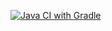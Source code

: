 [![Java CI with Gradle](https://github.com/sergei0111/Patterns1/actions/workflows/gradle.yml/badge.svg)](https://github.com/sergei0111/Patterns1/actions/workflows/gradle.yml)
